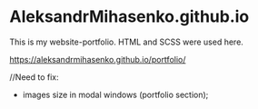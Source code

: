 # AleksandrMihasenko.github.io
This is my website-portfolio. HTML and SCSS were used here.

https://aleksandrmihasenko.github.io/portfolio/



//Need to fix:
- images size in modal windows (portfolio section);
